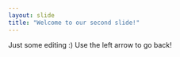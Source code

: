 ```yaml
---
layout: slide
title: "Welcome to our second slide!"
---
```

Just some editing :)
Use the left arrow to go back!
